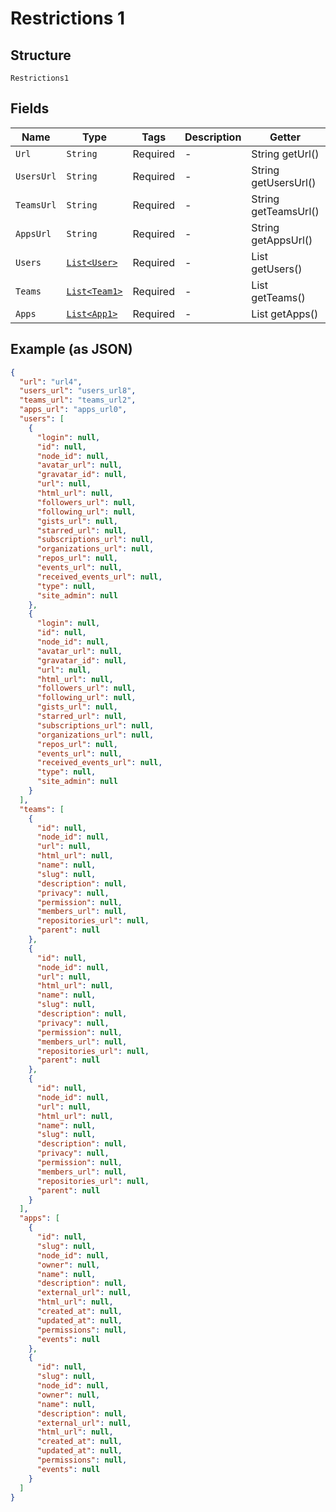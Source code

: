 
# Restrictions 1

## Structure

`Restrictions1`

## Fields

| Name | Type | Tags | Description | Getter | Setter |
|  --- | --- | --- | --- | --- | --- |
| `Url` | `String` | Required | - | String getUrl() | setUrl(String url) |
| `UsersUrl` | `String` | Required | - | String getUsersUrl() | setUsersUrl(String usersUrl) |
| `TeamsUrl` | `String` | Required | - | String getTeamsUrl() | setTeamsUrl(String teamsUrl) |
| `AppsUrl` | `String` | Required | - | String getAppsUrl() | setAppsUrl(String appsUrl) |
| `Users` | [`List<User>`](../../doc/models/user.md) | Required | - | List<User> getUsers() | setUsers(List<User> users) |
| `Teams` | [`List<Team1>`](../../doc/models/team-1.md) | Required | - | List<Team1> getTeams() | setTeams(List<Team1> teams) |
| `Apps` | [`List<App1>`](../../doc/models/app-1.md) | Required | - | List<App1> getApps() | setApps(List<App1> apps) |

## Example (as JSON)

```json
{
  "url": "url4",
  "users_url": "users_url8",
  "teams_url": "teams_url2",
  "apps_url": "apps_url0",
  "users": [
    {
      "login": null,
      "id": null,
      "node_id": null,
      "avatar_url": null,
      "gravatar_id": null,
      "url": null,
      "html_url": null,
      "followers_url": null,
      "following_url": null,
      "gists_url": null,
      "starred_url": null,
      "subscriptions_url": null,
      "organizations_url": null,
      "repos_url": null,
      "events_url": null,
      "received_events_url": null,
      "type": null,
      "site_admin": null
    },
    {
      "login": null,
      "id": null,
      "node_id": null,
      "avatar_url": null,
      "gravatar_id": null,
      "url": null,
      "html_url": null,
      "followers_url": null,
      "following_url": null,
      "gists_url": null,
      "starred_url": null,
      "subscriptions_url": null,
      "organizations_url": null,
      "repos_url": null,
      "events_url": null,
      "received_events_url": null,
      "type": null,
      "site_admin": null
    }
  ],
  "teams": [
    {
      "id": null,
      "node_id": null,
      "url": null,
      "html_url": null,
      "name": null,
      "slug": null,
      "description": null,
      "privacy": null,
      "permission": null,
      "members_url": null,
      "repositories_url": null,
      "parent": null
    },
    {
      "id": null,
      "node_id": null,
      "url": null,
      "html_url": null,
      "name": null,
      "slug": null,
      "description": null,
      "privacy": null,
      "permission": null,
      "members_url": null,
      "repositories_url": null,
      "parent": null
    },
    {
      "id": null,
      "node_id": null,
      "url": null,
      "html_url": null,
      "name": null,
      "slug": null,
      "description": null,
      "privacy": null,
      "permission": null,
      "members_url": null,
      "repositories_url": null,
      "parent": null
    }
  ],
  "apps": [
    {
      "id": null,
      "slug": null,
      "node_id": null,
      "owner": null,
      "name": null,
      "description": null,
      "external_url": null,
      "html_url": null,
      "created_at": null,
      "updated_at": null,
      "permissions": null,
      "events": null
    },
    {
      "id": null,
      "slug": null,
      "node_id": null,
      "owner": null,
      "name": null,
      "description": null,
      "external_url": null,
      "html_url": null,
      "created_at": null,
      "updated_at": null,
      "permissions": null,
      "events": null
    }
  ]
}
```

